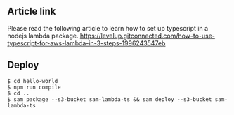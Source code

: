 ## Article link
Please read the following article to learn how to set up typescript in a nodejs lambda package.
https://levelup.gitconnected.com/how-to-use-typescript-for-aws-lambda-in-3-steps-1996243547eb

## Deploy
```
$ cd hello-world
$ npm run compile
$ cd ..
$ sam package --s3-bucket sam-lambda-ts && sam deploy --s3-bucket sam-lambda-ts
```

